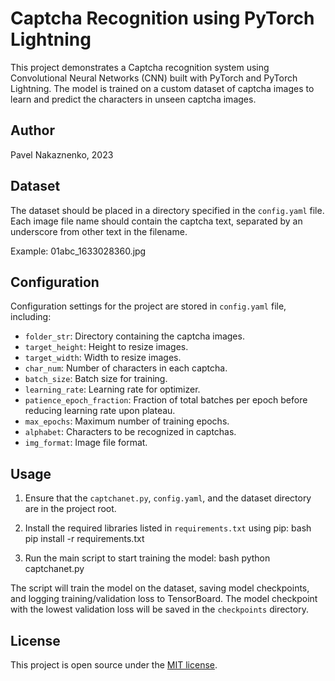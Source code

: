 # Captcha Recognition using PyTorch Lightning

This project demonstrates a Captcha recognition system using Convolutional Neural Networks (CNN) built with PyTorch and PyTorch Lightning. The model is trained on a custom dataset of captcha images to learn and predict the characters in unseen captcha images.

## Author

Pavel Nakaznenko, 2023

## Dataset

The dataset should be placed in a directory specified in the `config.yaml` file. Each image file name should contain the captcha text, separated by an underscore from other text in the filename.

Example:
01abc_1633028360.jpg

## Configuration

Configuration settings for the project are stored in `config.yaml` file, including:

- `folder_str`: Directory containing the captcha images.
- `target_height`: Height to resize images.
- `target_width`: Width to resize images.
- `char_num`: Number of characters in each captcha.
- `batch_size`: Batch size for training.
- `learning_rate`: Learning rate for optimizer.
- `patience_epoch_fraction`: Fraction of total batches per epoch before reducing learning rate upon plateau.
- `max_epochs`: Maximum number of training epochs.
- `alphabet`: Characters to be recognized in captchas.
- `img_format`: Image file format.

## Usage

1. Ensure that the `captchanet.py`, `config.yaml`, and the dataset directory are in the project root.
2. Install the required libraries listed in `requirements.txt` using pip:
bash
pip install -r requirements.txt

3. Run the main script to start training the model:
bash
python captchanet.py

The script will train the model on the dataset, saving model checkpoints, and logging training/validation loss to TensorBoard. The model checkpoint with the lowest validation loss will be saved in the `checkpoints` directory.

## License

This project is open source under the [MIT license](LICENSE).